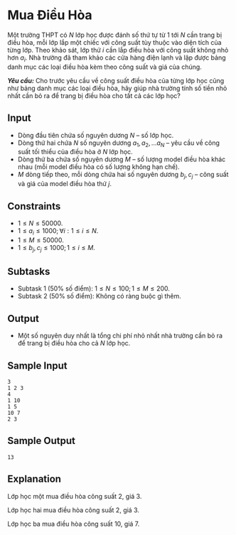 # Mua Điều Hòa

Một trường THPT có $N$ lớp học được đánh số thứ tự từ $1$ tới $N$ cần trang bị điều hòa, mỗi lớp lắp một chiếc với công suất tùy thuộc vào diện tích của từng lớp. Theo khảo sát, lớp thứ $i$ cần lắp điều hòa với công suất không nhỏ hơn $a_i$. Nhà trường đã tham khảo các cửa hàng điện lạnh và lập được bảng danh mục các loại điều hòa kèm theo công suất và giá của chúng.

***Yêu cầu:*** Cho trước yêu cầu về công suất điều hòa của từng lớp học cũng như bảng danh mục các loại điều hòa, hãy giúp nhà trường tính số tiền nhỏ nhất cần bỏ ra để trang bị điều hòa cho tất cả các lớp học?

## Input

- Dòng đầu tiên chứa số nguyên dương $N$ – số lớp học.
- Dòng thứ hai chứa $N$ số nguyên dương $a_1,a_2,…a_N$ – yêu cầu về công suất tối thiểu của điều hòa ở $N$ lớp học.
- Dòng thứ ba chứa số nguyên dương $M$ – số lượng model điều hòa khác nhau (mỗi model điều hòa có số lượng không hạn chế).
- $M$ dòng tiếp theo, mỗi dòng chứa hai số nguyên dương $b_j,c_j$ – công suất và giá của model điều hòa thứ $j$.

## Constraints

- $1≤N≤50000$.
- $1≤a_i≤1000;∀i:1≤i≤N$.
- $1≤M≤50000$.
- $1≤b_j,c_j≤1000;1≤i≤M$.

## Subtasks

- Subtask $1$ ($50\%$ số điểm): $1 \le N \le 100; 1 \le M \le 200$.
- Subtask $2$ ($50\%$ số điểm): Không có ràng buộc gì thêm.

## Output

- Một số nguyên duy nhất là tổng chi phí nhỏ nhất nhà trường cần bỏ ra để trang bị điều hòa cho cả $N$ lớp học.

## Sample Input

```
3
1 2 3
4
1 10
1 5
10 7
2 3
```

## Sample Output

```
13
```

## Explanation

Lớp học một mua điều hòa công suất $2,$ giá $3$.

Lớp học hai mua điều hòa công suất $2,$ giá $3$.

Lớp học ba mua điều hòa công suất $10,$ giá $7$.
